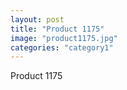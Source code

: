 ```yaml
---
layout: post
title: "Product 1175"
image: "product1175.jpg"
categories: "category1"
---
```

Product 1175
